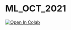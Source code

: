# ML_OCT_2021

[![Open In Colab](https://colab.research.google.com/assets/colab-badge.svg)](https://colab.research.google.com/github/Aris-Marcolongo/ML_OCT_2021)
